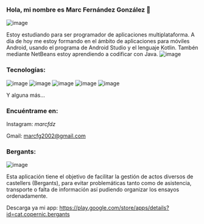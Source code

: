 ### Hola, mi nombre es Marc Fernández González 👋


![image](https://user-images.githubusercontent.com/99873001/214112166-cdea9315-f760-414e-b690-d190d4f4be97.png)

Estoy estudiando para ser programador de aplicaciones multiplataforma. A día de hoy me estoy formando en el ámbito de aplicaciones para móviles Android, usando el programa de Android Studio y el lenguaje Kotlin. Tambén mediante NetBeans estoy aprendiendo a codificar con Java.
![image](https://user-images.githubusercontent.com/99873001/214113678-6c155c81-3e55-45e0-806e-11a0b2a2ba08.png)


### Tecnologías:
![image](https://user-images.githubusercontent.com/99873001/214112895-440828b4-3f47-4474-bbb5-571f2e43dd27.png)
![image](https://user-images.githubusercontent.com/99873001/214112913-d1b1210e-fee8-4294-9d3b-8bb652c80f4b.png)
![image](https://user-images.githubusercontent.com/99873001/214112928-4fe5eba6-1452-4222-ba36-459935b4e31f.png)
![image](https://user-images.githubusercontent.com/99873001/214112947-a5494715-b3e6-4046-b99f-fb585a69eaa8.png)
![image](https://user-images.githubusercontent.com/99873001/214112966-edf54a31-b204-40d5-8d35-379598f3db08.png)

Y alguna más...

### Encuéntrame en:
Instagram: _marcfdz_

Gmail: marcfg2002@gmail.com


### Bergants:
![image](https://user-images.githubusercontent.com/99873001/214114105-3cd27bc4-ff6a-4713-9c41-eaae7f6849a4.png)

Esta aplicación tiene el objetivo de facilitar la gestión de actos diversos de castellers (Bergants), para evitar problemáticas tanto como de asistencia, transporte o falta de información así pudiendo organizar los ensayos ordenadamente.

Descarga ya mi app: https://play.google.com/store/apps/details?id=cat.copernic.bergants
